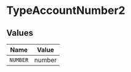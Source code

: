 # TypeAccountNumber2


## Values

| Name     | Value    |
| -------- | -------- |
| `NUMBER` | number   |